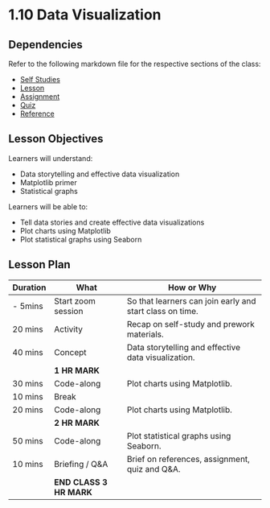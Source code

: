 # 1.10 Data Visualization

## Dependencies

Refer to the following markdown file for the respective sections of the class:

- [Self Studies](./studies.md)
- [Lesson](./lesson.md)
- [Assignment](./assignment.md)
- [Quiz](./quiz.md)
- [Reference](./reference.md)

## Lesson Objectives

Learners will understand:

- Data storytelling and effective data visualization
- Matplotlib primer
- Statistical graphs

Learners will be able to:

- Tell data stories and create effective data visualizations
- Plot charts using Matplotlib
- Plot statistical graphs using Seaborn

## Lesson Plan

| Duration | What                    | How or Why                                               |
| -------- | ----------------------- | -------------------------------------------------------- |
| - 5mins  | Start zoom session      | So that learners can join early and start class on time. |
| 20 mins  | Activity                | Recap on self-study and prework materials.               |
| 40 mins  | Concept                 | Data storytelling and effective data visualization.      |
|          | **1 HR MARK**           |
| 30 mins  | Code-along              | Plot charts using Matplotlib.                            |
| 10 mins  | Break                   |
| 20 mins  | Code-along              | Plot charts using Matplotlib.                            |
|          | **2 HR MARK**           |
| 50 mins  | Code-along              | Plot statistical graphs using Seaborn.                   |
| 10 mins  | Briefing / Q&A          | Brief on references, assignment, quiz and Q&A.           |
|          | **END CLASS 3 HR MARK** |
